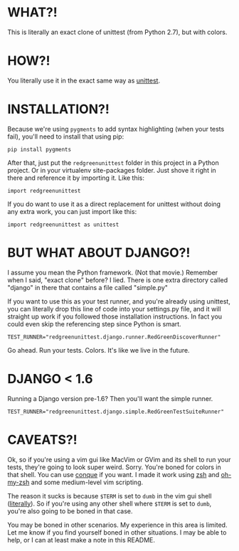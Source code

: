 WHAT?!
===

This is literally an exact clone of unittest (from Python 2.7), but with colors.

HOW?!
===

You literally use it in the exact same way as [unittest](http://docs.python.org/2/library/unittest.html).

INSTALLATION?!
===

Because we're using `pygments` to add syntax highlighting (when your tests fail), you'll need to install that using pip:

    pip install pygments

After that, just put the `redgreenunittest` folder in this project in a Python project. Or in your virtualenv site-packages folder. Just shove it right in there and reference it by importing it. Like this:

    import redgreenunittest

If you do want to use it as a direct replacement for unittest without doing any extra work, you can just import like this:

    import redgreenunittest as unittest

BUT WHAT ABOUT DJANGO?!
===

I assume you mean the Python framework. (Not that movie.) Remember when I said, "exact clone" before? I lied. There is one extra directory called "django" in there that contains a file called "simple.py"

If you want to use this as your test runner, and you're already using unittest, you can literally drop this line of code into your settings.py file, and it will straight up work if you followed those installation instructions. In fact you could even skip the referencing step since Python is smart.

    TEST_RUNNER="redgreenunittest.django.runner.RedGreenDiscoverRunner"

Go ahead. Run your tests. Colors. It's like we live in the future.

DJANGO < 1.6
==

Running a Django version pre-1.6? Then you'll want the simple runner.

    TEST_RUNNER="redgreenunittest.django.simple.RedGreenTestSuiteRunner"


CAVEATS?!
===

Ok, so if you're using a vim gui like MacVim or GVim and its shell to run your tests, they're going to look super weird. Sorry. You're boned for colors in that shell. You can use [conque](https://code.google.com/p/conque/) if you want. I made it work using [zsh](http://www.zsh.org/) and [oh-my-zsh](https://github.com/robbyrussell/oh-my-zsh) and some medium-level vim scripting.

The reason it sucks is because `$TERM` is set to `dumb` in the vim gui shell ([literally](http://stackoverflow.com/a/13382717/1687623)). So if you're using any other shell where `$TERM` is set to `dumb`, you're also going to be boned in that case.

You may be boned in other scenarios. My experience in this area is limited. Let me know if you find yourself boned in other situations. I may be able to help, or I can at least make a note in this README.
